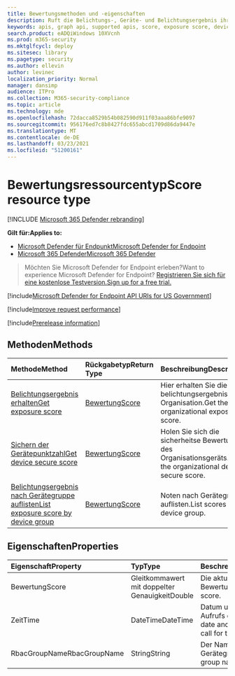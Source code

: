 ```yaml
---
title: Bewertungsmethoden und -eigenschaften
description: Ruft die Belichtungs-, Geräte- und Belichtungsergebnis ihrer Organisation nach Gerätegruppe ab.
keywords: apis, graph api, supported apis, score, exposure score, device secure score, exposure score by device group
search.product: eADQiWindows 10XVcnh
ms.prod: m365-security
ms.mktglfcycl: deploy
ms.sitesec: library
ms.pagetype: security
ms.author: ellevin
author: levinec
localization_priority: Normal
manager: dansimp
audience: ITPro
ms.collection: M365-security-compliance
ms.topic: article
ms.technology: mde
ms.openlocfilehash: 72dacca8529b54b082590d911f03aaa86bfe9097
ms.sourcegitcommit: 956176ed7c8b8427fdc655abcd1709d86da9447e
ms.translationtype: MT
ms.contentlocale: de-DE
ms.lasthandoff: 03/23/2021
ms.locfileid: "51200161"
---
```

# <a name="score-resource-type"></a><span data-ttu-id="ec0ef-104">Bewertungsressourcentyp</span><span class="sxs-lookup"><span data-stu-id="ec0ef-104">Score resource type</span></span>

[!INCLUDE [Microsoft 365 Defender rebranding](../../includes/microsoft-defender.md)]


<span data-ttu-id="ec0ef-105">**Gilt für:**</span><span class="sxs-lookup"><span data-stu-id="ec0ef-105">**Applies to:**</span></span>
- [<span data-ttu-id="ec0ef-106">Microsoft Defender für Endpunkt</span><span class="sxs-lookup"><span data-stu-id="ec0ef-106">Microsoft Defender for Endpoint</span></span>](https://go.microsoft.com/fwlink/?linkid=2154037)
- [<span data-ttu-id="ec0ef-107">Microsoft 365 Defender</span><span class="sxs-lookup"><span data-stu-id="ec0ef-107">Microsoft 365 Defender</span></span>](https://go.microsoft.com/fwlink/?linkid=2118804)

> <span data-ttu-id="ec0ef-108">Möchten Sie Microsoft Defender for Endpoint erleben?</span><span class="sxs-lookup"><span data-stu-id="ec0ef-108">Want to experience Microsoft Defender for Endpoint?</span></span> [<span data-ttu-id="ec0ef-109">Registrieren Sie sich für eine kostenlose Testversion.</span><span class="sxs-lookup"><span data-stu-id="ec0ef-109">Sign up for a free trial.</span></span>](https://www.microsoft.com/microsoft-365/windows/microsoft-defender-atp?ocid=docs-wdatp-exposedapis-abovefoldlink) 

[!include[Microsoft Defender for Endpoint API URIs for US Government](../../includes/microsoft-defender-api-usgov.md)]

[!include[Improve request performance](../../includes/improve-request-performance.md)]


[!include[Prerelease information](../../includes/prerelease.md)]

## <a name="methods"></a><span data-ttu-id="ec0ef-110">Methoden</span><span class="sxs-lookup"><span data-stu-id="ec0ef-110">Methods</span></span>

<span data-ttu-id="ec0ef-111">Methode</span><span class="sxs-lookup"><span data-stu-id="ec0ef-111">Method</span></span> |<span data-ttu-id="ec0ef-112">Rückgabetyp</span><span class="sxs-lookup"><span data-stu-id="ec0ef-112">Return Type</span></span> |<span data-ttu-id="ec0ef-113">Beschreibung</span><span class="sxs-lookup"><span data-stu-id="ec0ef-113">Description</span></span>
:---|:---|:---
[<span data-ttu-id="ec0ef-114">Belichtungsergebnis erhalten</span><span class="sxs-lookup"><span data-stu-id="ec0ef-114">Get exposure score</span></span>](get-exposure-score.md) | [<span data-ttu-id="ec0ef-115">Bewertung</span><span class="sxs-lookup"><span data-stu-id="ec0ef-115">Score</span></span>](score.md) | <span data-ttu-id="ec0ef-116">Hier erhalten Sie die belichtungsergebnis der Organisation.</span><span class="sxs-lookup"><span data-stu-id="ec0ef-116">Get the organizational exposure score.</span></span>
[<span data-ttu-id="ec0ef-117">Sichern der Gerätepunktzahl</span><span class="sxs-lookup"><span data-stu-id="ec0ef-117">Get device secure score</span></span>](get-device-secure-score.md) | [<span data-ttu-id="ec0ef-118">Bewertung</span><span class="sxs-lookup"><span data-stu-id="ec0ef-118">Score</span></span>](score.md) | <span data-ttu-id="ec0ef-119">Holen Sie sich die sicherheitse Bewertung des Organisationsgeräts.</span><span class="sxs-lookup"><span data-stu-id="ec0ef-119">Get the organizational device secure score.</span></span>
[<span data-ttu-id="ec0ef-120">Belichtungsergebnis nach Gerätegruppe auflisten</span><span class="sxs-lookup"><span data-stu-id="ec0ef-120">List exposure score by device group</span></span>](get-machine-group-exposure-score.md)| [<span data-ttu-id="ec0ef-121">Bewertung</span><span class="sxs-lookup"><span data-stu-id="ec0ef-121">Score</span></span>](score.md) | <span data-ttu-id="ec0ef-122">Noten nach Gerätegruppe auflisten.</span><span class="sxs-lookup"><span data-stu-id="ec0ef-122">List scores by device group.</span></span>

## <a name="properties"></a><span data-ttu-id="ec0ef-123">Eigenschaften</span><span class="sxs-lookup"><span data-stu-id="ec0ef-123">Properties</span></span>

<span data-ttu-id="ec0ef-124">Eigenschaft</span><span class="sxs-lookup"><span data-stu-id="ec0ef-124">Property</span></span> |  <span data-ttu-id="ec0ef-125">Typ</span><span class="sxs-lookup"><span data-stu-id="ec0ef-125">Type</span></span>    |   <span data-ttu-id="ec0ef-126">Beschreibung</span><span class="sxs-lookup"><span data-stu-id="ec0ef-126">Description</span></span>
:---|:---|:---
<span data-ttu-id="ec0ef-127">Bewertung</span><span class="sxs-lookup"><span data-stu-id="ec0ef-127">Score</span></span> | <span data-ttu-id="ec0ef-128">Gleitkommawert mit doppelter Genauigkeit</span><span class="sxs-lookup"><span data-stu-id="ec0ef-128">Double</span></span> | <span data-ttu-id="ec0ef-129">Die aktuelle Bewertung.</span><span class="sxs-lookup"><span data-stu-id="ec0ef-129">The current score.</span></span>
<span data-ttu-id="ec0ef-130">Zeit</span><span class="sxs-lookup"><span data-stu-id="ec0ef-130">Time</span></span> | <span data-ttu-id="ec0ef-131">DateTime</span><span class="sxs-lookup"><span data-stu-id="ec0ef-131">DateTime</span></span> | <span data-ttu-id="ec0ef-132">Datum und Uhrzeit des Aufrufs dieser API.</span><span class="sxs-lookup"><span data-stu-id="ec0ef-132">The date and time in which the call for this API was made.</span></span>
<span data-ttu-id="ec0ef-133">RbacGroupName</span><span class="sxs-lookup"><span data-stu-id="ec0ef-133">RbacGroupName</span></span> | <span data-ttu-id="ec0ef-134">String</span><span class="sxs-lookup"><span data-stu-id="ec0ef-134">String</span></span> | <span data-ttu-id="ec0ef-135">Der Name der Gerätegruppe.</span><span class="sxs-lookup"><span data-stu-id="ec0ef-135">The device group name.</span></span>

